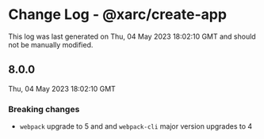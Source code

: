 # Change Log - @xarc/create-app

This log was last generated on Thu, 04 May 2023 18:02:10 GMT and should not be manually modified.

## 8.0.0
Thu, 04 May 2023 18:02:10 GMT

### Breaking changes

- `webpack` upgrade to 5 and and `webpack-cli` major version upgrades to 4

